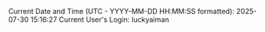 Current Date and Time (UTC - YYYY-MM-DD HH:MM:SS formatted): 2025-07-30 15:16:27
Current User's Login: luckyaiman
